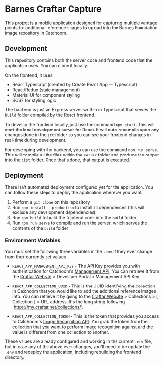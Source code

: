# Barnes Craftar Capture
This project is a mobile application designed for capturing multiple vantage points for additional reference images to upload into the Barnes Foundation image repository in Catchoom. 

## Development

This repository contains both the server code and frontend code that the application uses. You can clone it locally.

On the frontend, it uses
- React Typescript (created by Create React App -- Typescript)
- React/Redux (state management)
- Material UI for component styling
- SCSS for styling logic

The backend is just an Express server written in Typescript that serves the `build` folder compiled by the React frontend.

To develop the frontend locally, just use the command `npm start`. This will start the local development server for React. It will auto-recompile upon any changes done in the `src` folder so you can see your frontend changes in real-time during development.

For developing with the backend, you can use the command `npm run serve`. This will compile all the files within the `server` folder and produce the output into the `dist` folder. Once that's done, that output is executed.

## Deployment

There isn't automated deployment configured yet for the application. You can follow these steps to deploy the application wherever you want.

1. Perform a `git clone` on this repository
2. Run `npm install --production` to install all dependences (this will exclude any development dependencies)
3. Run `npm build` to build the frontend code into the `build` folder
4. Run `npm run serve` to compile and run the server, which serves the contents of the `build` folder

### Environment Variables

You must set the following three variables in the `.env` if they ever change from their currently set values


- `REACT_APP_MANAGEMENT_API_KEY` - The API Key provides you with authentication for Catchoom's [Management API](https://documentation.catchoom.com/documentation/management-api/). You can retrieve it from the [Craftar Website](https://my.craftar.net/) > Developer Portal > Management API Key

- `REACT_APP_COLLECTION_UUID` - This is the UUID identifying the collection in Catchoom that you would like to add the additional reference images into. You can retrieve it by going to the [Craftar Website](https://my.craftar.net/) > Collections > [ Collection ] > URL address. It's the long string following 'https://my.craftar.net/collections/'.

- `REACT_APP_COLLECTION_TOKEN` - This is the token that provides you access to Catchoom's [Image Recognition API](https://documentation.catchoom.com/documentation/image-recognition-api/). You grab the token from the collection that you want to perform image recognition against and the value is different from one collection to another.

These values are already configured and working in the current `.env` file, but in case any of the above ever changes, you'll need to be update the `.env` and redeploy the application, including rebuilding the frontend directory.

